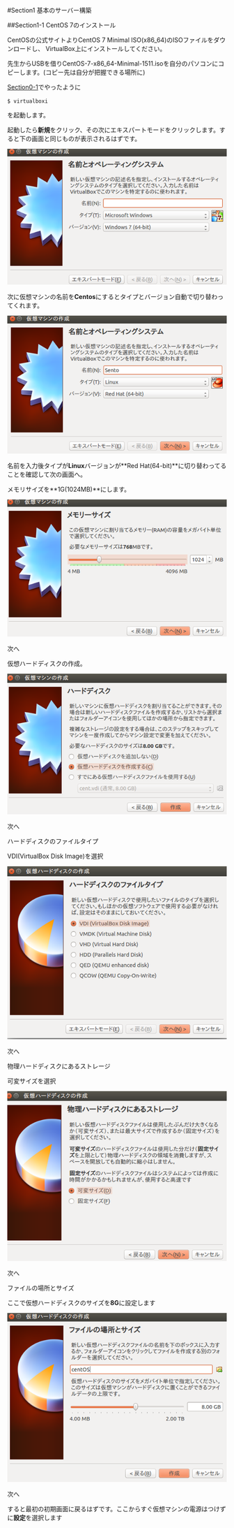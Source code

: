 #Section1 基本のサーバー構築

##Section1-1 CentOS 7のインストール

CentOSの公式サイトよりCentOS 7 Minimal ISO(x86_64)のISOファイルをダウンロードし、 VirtualBox上にインストールしてください。

先生からUSBを借りCentOS-7-x86_64-Minimal-1511.isoを自分のパソコンにコピーします。(コピー先は自分が把握できる場所に)

[Section0-1](https://github.com/n15011/wordpress/blob/master/Section0.md)でやったように

    $ virtualboxi

を起動します。

起動したら**新規**をクリック、その次にエキスパートモードをクリックします。すると下の画面と同じものが表示されるはずです。

![](./img/wordpress2.png)



次に仮想マシンの名前を**Centos**にするとタイプとバージョン自動で切り替わってくれます。

![](./img/wordpress1.png)


名前を入力後タイプが**Linux**バージョンが**Red Hat(64-bit)**に切り替わってることを確認して次の画面へ。

メモリサイズを**1G(1024MB)**にします。

![](./img/wordpress3.png)


次へ

仮想ハードディスクの作成。

![](./img/wordpress4.png)

次へ

ハードディスクのファイルタイプ

VDI(VirtualBox Disk Image)を選択

![](./img/wordpress5.png)

次へ

物理ハードディスクにあるストレージ

可変サイズを選択

![](./img/wordpress6.png)

次へ

ファイルの場所とサイズ 

ここで仮想ハードディスクのサイズを**8G**に設定します

![](./img/wordpress7.png)

次へ

すると最初の初期画面に戻るはずです。ここからすぐ仮想マシンの電源はつけずに**設定**を選択します



